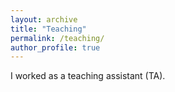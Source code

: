 ```yaml
---
layout: archive
title: "Teaching"
permalink: /teaching/
author_profile: true
---
```


I worked as a teaching assistant (TA).

